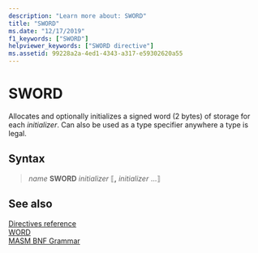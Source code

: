 ```yaml
---
description: "Learn more about: SWORD"
title: "SWORD"
ms.date: "12/17/2019"
f1_keywords: ["SWORD"]
helpviewer_keywords: ["SWORD directive"]
ms.assetid: 99228a2a-4ed1-4343-a317-e59302620a55
---
```

# SWORD

Allocates and optionally initializes a signed word (2 bytes) of storage for each *initializer*. Can also be used as a type specifier anywhere a type is legal.

## Syntax

> *name* **SWORD** *initializer* ⟦__,__ *initializer* ...⟧

## See also

[Directives reference](directives-reference.md)\
[WORD](word.md)\
[MASM BNF Grammar](masm-bnf-grammar.md)
